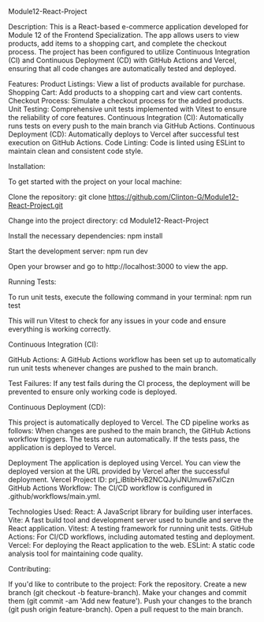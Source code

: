 Module12-React-Project

Description:
This is a React-based e-commerce application developed for Module 12 of the Frontend Specialization.
The app allows users to view products, add items to a shopping cart, and complete the checkout process.
The project has been configured to utilize Continuous Integration (CI) and Continuous Deployment (CD) with GitHub Actions and Vercel, ensuring that all code changes are automatically tested and deployed.

Features:
Product Listings: View a list of products available for purchase.
Shopping Cart: Add products to a shopping cart and view cart contents.
Checkout Process: Simulate a checkout process for the added products.
Unit Testing: Comprehensive unit tests implemented with Vitest to ensure the reliability of core features.
Continuous Integration (CI): Automatically runs tests on every push to the main branch via GitHub Actions.
Continuous Deployment (CD): Automatically deploys to Vercel after successful test execution on GitHub Actions.
Code Linting: Code is linted using ESLint to maintain clean and consistent code style.




Installation:

To get started with the project on your local machine:

Clone the repository:
  git clone https://github.com/Clinton-G/Module12-React-Project.git

Change into the project directory:
  cd Module12-React-Project

Install the necessary dependencies:
  npm install

Start the development server:
  npm run dev

Open your browser and go to http://localhost:3000 to view the app.

Running Tests:

To run unit tests, execute the following command in your terminal:
  npm run test

This will run Vitest to check for any issues in your code and ensure everything is working correctly.




Continuous Integration (CI):

  GitHub Actions: A GitHub Actions workflow has been set up to automatically run unit tests whenever changes are pushed to the main branch.

  Test Failures: If any test fails during the CI process, the deployment will be prevented to ensure only working code is deployed.




Continuous Deployment (CD):

This project is automatically deployed to Vercel. The CD pipeline works as follows:
  When changes are pushed to the main branch, the GitHub Actions workflow triggers.
  The tests are run automatically.
  If the tests pass, the application is deployed to Vercel.



Deployment
The application is deployed using Vercel. You can view the deployed version at the URL provided by Vercel after the successful deployment.
  Vercel Project ID: prj_iBtibHvB2NCQJyiJNUmuw67xlCzn
  GitHub Actions Workflow: The CI/CD workflow is configured in .github/workflows/main.yml.




Technologies Used:
  React: A JavaScript library for building user interfaces.
  Vite: A fast build tool and development server used to bundle and serve the React application.
  Vitest: A testing framework for running unit tests.
  GitHub Actions: For CI/CD workflows, including automated testing and deployment.
  Vercel: For deploying the React application to the web.
  ESLint: A static code analysis tool for maintaining code quality.




Contributing:

If you'd like to contribute to the project:
  Fork the repository.
  Create a new branch (git checkout -b feature-branch).
  Make your changes and commit them (git commit -am 'Add new feature').
  Push your changes to the branch (git push origin feature-branch).
  Open a pull request to the main branch.
